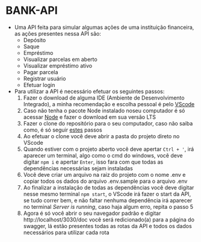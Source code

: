 # BANK-API

* Uma API feita para simular algumas ações de uma instituição financeira, as ações presentes nessa API são:
  * Depósito
  * Saque
  * Empréstimo
  * Visualizar parcelas em aberto
  * Visualizar empréstimo ativo
  * Pagar parcela
  * Registrar usuário
  * Efetuar login
* Para utilizar a API é necessário efetuar os seguintes passos:
  1. Fazer o download de alguma IDE (Ambiente de Desenvolvimento Integrado), a minha recomendação e escolha pessoal é pelo [VScode](https://code.visualstudio.com/)
  2. Caso não tenha o pacote Node instalado noseu computador é só acessar [Node](https://nodejs.org/en/) e fazer o download em sua versão LTS
  3. Fazer o clone do repositório para o seu computador, caso não saiba como, é só seguir [estes](https://docs.github.com/pt/github/creating-cloning-and-archiving-repositories/cloning-a-repository-from-github/cloning-a-repository) passos
  4. Ao efetuar o clone você deve abrir a pasta do projeto direto no VScode
  5. Quando estiver com o projeto aberto você deve apertar `Ctrl + '`, irá aparecer um terminal, algo como o cmd do windows, você deve digitar `npm i` e apertar `Enter`, isso fara com que todas as dependências necessárias sejam instaladas
  6. Você deve criar um arquivo na raiz do projeto com o nome .env e copiar todos os dados do arquivo .env.sample para o arquivo .env
  7. Ao finalizar a instalação de todas as dependências você deve digitar nesse mesmo terminal `npm start`, o VScode irá fazer o start da API, se tudo correr bem, e não faltar nenhuma dependência irá aparecer no terminal *Server is running*, caso haja algum erro, repita o passo 5
  8. Agora é só você abrir o seu navegador padrão e digitar http://localhost/3030/doc você será redicionado(a) para a página do swagger, lá estão presentes todas as rotas da API e todos os dados necessários para utilizar cada rota